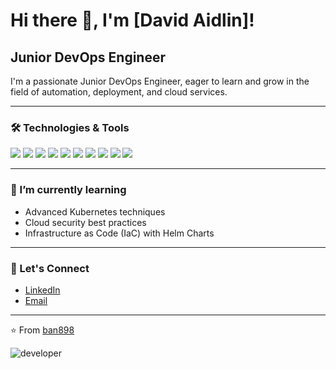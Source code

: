 # Hi there 👋, I'm [David Aidlin]!

## Junior DevOps Engineer

I'm a passionate Junior DevOps Engineer, eager to learn and grow in the field of automation, deployment, and cloud services. 

---

### 🛠️ Technologies & Tools

![](https://img.shields.io/badge/OS-Linux-informational?style=flat&logo=linux&logoColor=white&color=2bbc8a)
![](https://img.shields.io/badge/Cloud-AWS-informational?style=flat&logo=amazon-aws&logoColor=white&color=2bbc8a)
![](https://img.shields.io/badge/Container-Docker-informational?style=flat&logo=docker&logoColor=white&color=2bbc8a)
![](https://img.shields.io/badge/Orchestration-Kubernetes-informational?style=flat&logo=kubernetes&logoColor=white&color=2bbc8a)
![](https://img.shields.io/badge/CI/CD-Jenkins-informational?style=flat&logo=jenkins&logoColor=white&color=2bbc8a)
![](https://img.shields.io/badge/Version_Control-Git-informational?style=flat&logo=git&logoColor=white&color=2bbc8a)
![](https://img.shields.io/badge/Scripting-Bash-informational?style=flat&logo=gnu-bash&logoColor=white&color=2bbc8a)
![](https://img.shields.io/badge/Code-ansible-informational?style=flat&logo=ansible&logoColor=white&color=2bbc8a)
![](https://img.shields.io/badge/Monitoring-Prometheus-informational?style=flat&logo=prometheus&logoColor=white&color=2bbc8a)
![](https://img.shields.io/badge/Database-MySQL-informational?style=flat&logo=mysql&logoColor=white&color=2bbc8a)

---

### 🌱 I’m currently learning

- Advanced Kubernetes techniques
- Cloud security best practices
- Infrastructure as Code (IaC) with Helm Charts

---

### 💬 Let's Connect

- [LinkedIn](https://www.linkedin.com/in/david-aidlin-994456158/)
- [Email](mailto:davidface2@gmail.com)

---

⭐️ From [ban898](https://github.com/ban898)



![developer](https://user-images.githubusercontent.com/53367744/185619533-f44389dd-98ce-472b-8c6d-1f67158ff17f.gif)

